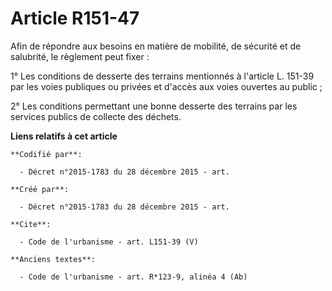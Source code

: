 # Article R151-47

Afin de répondre aux besoins en matière de mobilité, de sécurité et de salubrité, le règlement peut fixer : 

1° Les conditions de desserte des terrains mentionnés à l'article L. 151-39 par les voies publiques ou privées et d'accès aux
voies ouvertes au public ; 

2° Les conditions permettant une bonne desserte des terrains par les services publics de collecte des déchets.

**Liens relatifs à cet article**

	**Codifié par**:

	  - Décret n°2015-1783 du 28 décembre 2015 - art.

	**Créé par**:

	  - Décret n°2015-1783 du 28 décembre 2015 - art.

	**Cite**:

	  - Code de l'urbanisme - art. L151-39 (V)

	**Anciens textes**:

	  - Code de l'urbanisme - art. R*123-9, alinéa 4 (Ab)
